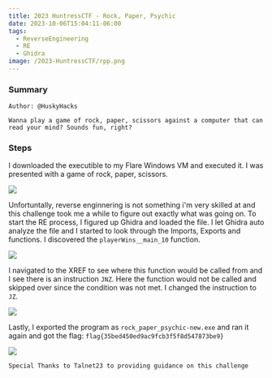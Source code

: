 ```yaml
---
title: 2023 HuntressCTF - Rock, Paper, Psychic
date: 2023-10-06T15:04:11-06:00
tags:
  - ReverseEngineering
  - RE
  - Ghidra
image: /2023-HuntressCTF/rpp.png
---
```


### Summary
```
Author: @HuskyHacks

Wanna play a game of rock, paper, scissors against a computer that can read your mind? Sounds fun, right?

```

### Steps

I downloaded the executible to my Flare Windows VM and executed it.  I was presented with a game of rock, paper, scissors. 

![](/2023-HuntressCTF/rpp1.png)

Unfortuntally, reverse enginnering is not something i'm very skilled at and this challenge took me a while to figure out exactly what was going on.  To start the RE process, I figured up Ghidra and loaded the file.  I let Ghidra auto analyze the file and I started to look through the Imports, Exports and functions.   I discovered the ```playerWins__main_10``` function. 

![](/2023-HuntressCTF/rpp2.png)

I navigated to the XREF to see where this function would be called from and I see there is an instruction `JNZ`.  Here the function would not be called and skipped over since the condition was not met.  I changed the instruction to `JZ`. 

![](/2023-HuntressCTF/rpp3.png)

Lastly, I exported the program as `rock_paper_psychic-new.exe` and ran it again and got the flag: ```flag{35bed450ed9ac9fcb3f5f8d547873be9}```

![](/2023-HuntressCTF/rpp4.png)

```
Special Thanks to Talnet23 to providing guidance on this challenge
```



